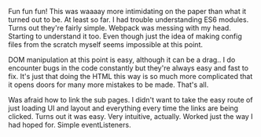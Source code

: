 Fun fun fun! This was waaaay more intimidating on the paper than what it turned out to be. At least so far.
I had trouble understanding ES6 modules. Turns out they're fairly simple. Webpack was messing with my head. Starting to
understand it too. Even though just the idea of making config files from the scratch myself seems impossible at this point.

DOM manipulation at this point is easy, although it can be a drag.. I do encounter bugs in the code constantly but they're always easy and fast to fix. It's just
that doing the HTML this way is so much more complicated that it opens doors for many more mistakes to be made. That's all.

Was afraid how to link the sub pages. I didn't want to take the easy route of just loading UI and layout and everything every time the
links are being clicked. Turns out it was easy. Very intuitive, actually. Worked just the way I had hoped for. Simple eventListeners.
